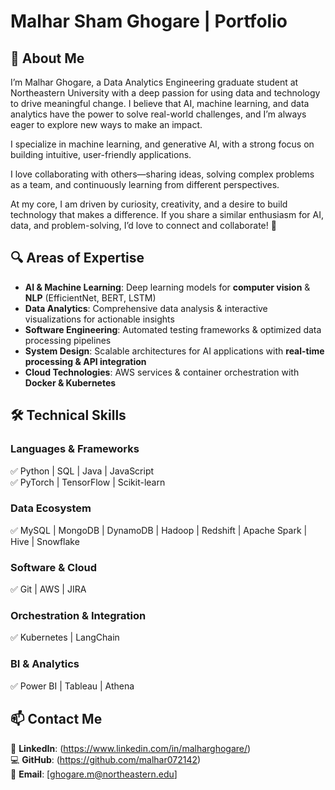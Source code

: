 # Malhar Sham Ghogare | Portfolio

## 🚀 About Me  

I’m Malhar Ghogare, a Data Analytics Engineering graduate student at Northeastern University with a deep passion for using data and technology to drive meaningful change. I believe that AI, machine learning, and data analytics have the power to solve real-world challenges, and I’m always eager to explore new ways to make an impact.

I specialize in machine learning, and generative AI, with a strong focus on building intuitive, user-friendly applications.

I love collaborating with others—sharing ideas, solving complex problems as a team, and continuously learning from different perspectives.

At my core, I am driven by curiosity, creativity, and a desire to build technology that makes a difference. If you share a similar enthusiasm for AI, data, and problem-solving, I’d love to connect and collaborate! 🚀

## 🔍 Areas of Expertise  
- **AI & Machine Learning**: Deep learning models for **computer vision** & **NLP** (EfficientNet, BERT, LSTM)  
- **Data Analytics**: Comprehensive data analysis & interactive visualizations for actionable insights  
- **Software Engineering**: Automated testing frameworks & optimized data processing pipelines  
- **System Design**: Scalable architectures for AI applications with **real-time processing & API integration**  
- **Cloud Technologies**: AWS services & container orchestration with **Docker & Kubernetes**  

## 🛠 Technical Skills  

### **Languages & Frameworks**  
✅ Python | SQL | Java | JavaScript  
✅ PyTorch | TensorFlow | Scikit-learn  

### **Data Ecosystem**  
✅ MySQL | MongoDB | DynamoDB | Hadoop | Redshift | Apache Spark | Hive | Snowflake  

### **Software & Cloud**  
✅ Git | AWS | JIRA   

### **Orchestration & Integration**  
✅ Kubernetes | LangChain  

### **BI & Analytics**  
✅ Power BI | Tableau | Athena  

## 📫 Contact Me  
📍 **LinkedIn**: (https://www.linkedin.com/in/malharghogare/)  
💻 **GitHub**: (https://github.com/malhar072142)  
📧 **Email**: [ghogare.m@northeastern.edu] 


